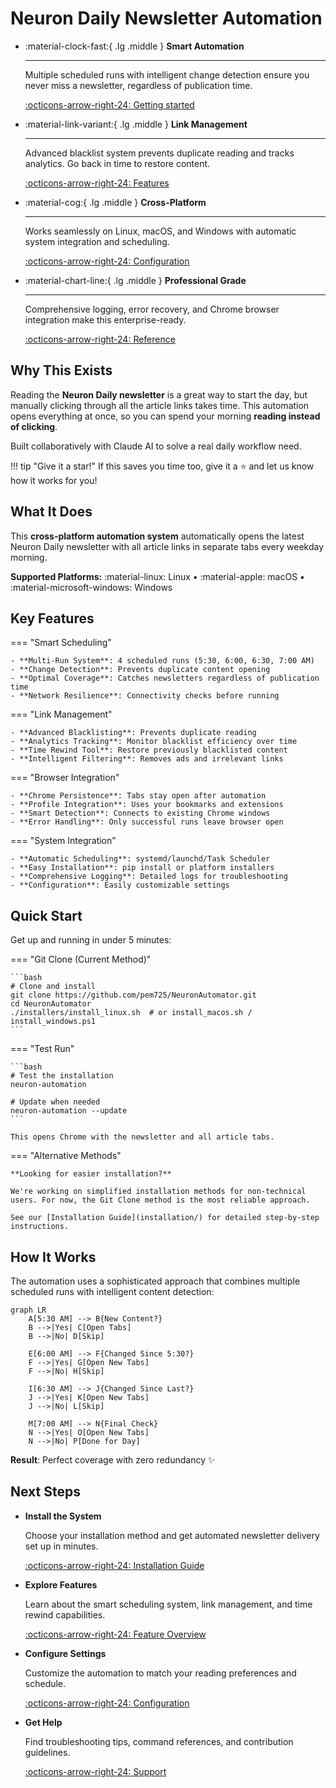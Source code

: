 # Neuron Daily Newsletter Automation

<div class="grid cards" markdown>

-   :material-clock-fast:{ .lg .middle } **Smart Automation**

    ---

    Multiple scheduled runs with intelligent change detection ensure you never miss a newsletter, regardless of publication time.

    [:octicons-arrow-right-24: Getting started](installation/)

-   :material-link-variant:{ .lg .middle } **Link Management**

    ---

    Advanced blacklist system prevents duplicate reading and tracks analytics. Go back in time to restore content.

    [:octicons-arrow-right-24: Features](features/)

-   :material-cog:{ .lg .middle } **Cross-Platform**

    ---

    Works seamlessly on Linux, macOS, and Windows with automatic system integration and scheduling.

    [:octicons-arrow-right-24: Configuration](configuration/)

-   :material-chart-line:{ .lg .middle } **Professional Grade**

    ---

    Comprehensive logging, error recovery, and Chrome browser integration make this enterprise-ready.

    [:octicons-arrow-right-24: Reference](reference/)

</div>

## Why This Exists

Reading the **Neuron Daily newsletter** is a great way to start the day, but manually clicking through all the article links takes time. This automation opens everything at once, so you can spend your morning **reading instead of clicking**. 

Built collaboratively with Claude AI to solve a real daily workflow need.

!!! tip "Give it a star!"
    If this saves you time too, give it a :star: and let us know how it works for you!

## What It Does

This **cross-platform automation system** automatically opens the latest Neuron Daily newsletter with all article links in separate tabs every weekday morning.

**Supported Platforms:** :material-linux: Linux • :material-apple: macOS • :material-microsoft-windows: Windows

## Key Features

=== "Smart Scheduling"

    - **Multi-Run System**: 4 scheduled runs (5:30, 6:00, 6:30, 7:00 AM)
    - **Change Detection**: Prevents duplicate content opening
    - **Optimal Coverage**: Catches newsletters regardless of publication time
    - **Network Resilience**: Connectivity checks before running

=== "Link Management"

    - **Advanced Blacklisting**: Prevents duplicate reading
    - **Analytics Tracking**: Monitor blacklist efficiency over time
    - **Time Rewind Tool**: Restore previously blacklisted content
    - **Intelligent Filtering**: Removes ads and irrelevant links

=== "Browser Integration"

    - **Chrome Persistence**: Tabs stay open after automation
    - **Profile Integration**: Uses your bookmarks and extensions
    - **Smart Detection**: Connects to existing Chrome windows
    - **Error Handling**: Only successful runs leave browser open

=== "System Integration"

    - **Automatic Scheduling**: systemd/launchd/Task Scheduler
    - **Easy Installation**: pip install or platform installers
    - **Comprehensive Logging**: Detailed logs for troubleshooting
    - **Configuration**: Easily customizable settings

## Quick Start

Get up and running in under 5 minutes:

=== "Git Clone (Current Method)"

    ```bash
    # Clone and install
    git clone https://github.com/pem725/NeuronAutomator.git
    cd NeuronAutomator
    ./installers/install_linux.sh  # or install_macos.sh / install_windows.ps1
    ```

=== "Test Run"

    ```bash
    # Test the installation
    neuron-automation
    
    # Update when needed
    neuron-automation --update
    ```
    
    This opens Chrome with the newsletter and all article tabs.

=== "Alternative Methods"

    **Looking for easier installation?**
    
    We're working on simplified installation methods for non-technical users. For now, the Git Clone method is the most reliable approach.
    
    See our [Installation Guide](installation/) for detailed step-by-step instructions.

## How It Works

The automation uses a sophisticated approach that combines multiple scheduled runs with intelligent content detection:

```mermaid
graph LR
    A[5:30 AM] --> B{New Content?}
    B -->|Yes| C[Open Tabs]
    B -->|No| D[Skip]
    
    E[6:00 AM] --> F{Changed Since 5:30?}
    F -->|Yes| G[Open New Tabs]
    F -->|No| H[Skip]
    
    I[6:30 AM] --> J{Changed Since Last?}
    J -->|Yes| K[Open New Tabs]
    J -->|No| L[Skip]
    
    M[7:00 AM] --> N{Final Check}
    N -->|Yes| O[Open New Tabs]
    N -->|No| P[Done for Day]
```

**Result**: Perfect coverage with zero redundancy ✨

## Next Steps

<div class="grid cards" markdown>

-   **Install the System**
    
    Choose your installation method and get automated newsletter delivery set up in minutes.
    
    [:octicons-arrow-right-24: Installation Guide](installation/)

-   **Explore Features**
    
    Learn about the smart scheduling system, link management, and time rewind capabilities.
    
    [:octicons-arrow-right-24: Feature Overview](features/)

-   **Configure Settings**
    
    Customize the automation to match your reading preferences and schedule.
    
    [:octicons-arrow-right-24: Configuration](configuration/)

-   **Get Help**
    
    Find troubleshooting tips, command references, and contribution guidelines.
    
    [:octicons-arrow-right-24: Support](reference/)

</div>